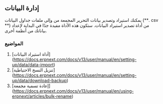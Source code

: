 ## إدارة البيانات

يمكنك استيراد وتصدير بيانات التحرير المجمعة من وإلى ملفات جداول البيانات (**. csv **) من أداة تصدير استيراد البيانات. ستكون هذه الأداة مفيدة جدًا في البداية لإعداد بياناتك من أنظمة أخرى.

### المواضيع

1. [أداة استيراد البيانات] (https://docs.erpnext.com/docs/v13/user/manual/en/setting-up/data/data-import)
2. [تنزيل النسخ الاحتياطية] (https://docs.erpnext.com/docs/v13/user/manual/en/setting-up/data/download-backup)
3. [إعادة تسمية مجمعة] (https://docs.erpnext.com/docs/v13/user/manual/en/using-erpnext/articles/bulk-rename)